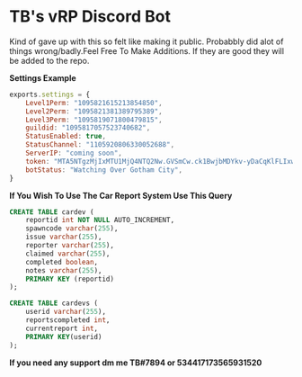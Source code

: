 # TB's vRP Discord Bot

Kind of gave up with this so felt like making it public. Probabbly did alot of things wrong/badly.Feel Free To Make Additions. If they are good they will be added to the repo.

**Settings Example**
```javascript
exports.settings = {
    Level1Perm: "1095821615213854850",
    Level2Perm: "1095821381389795389",
    Level3Perm: "1095819071800479815",
    guildid: "1095817057523740682",
    StatusEnabled: true,
    StatusChannel: "1105920806330052688",
    ServerIP: "coming soon",
    token: "MTA5NTgzMjIxMTU1MjQ4NTQ2Nw.GVSmCw.ck1BwjbMDYkv-yDaCqKlFLIxwPInqyU8kaC7V",
    botStatus: "Watching Over Gotham City",
}
```

**If You Wish To Use The Car Report System Use This Query**
```sql 
CREATE TABLE cardev (
    reportid int NOT NULL AUTO_INCREMENT,
    spawncode varchar(255),
    issue varchar(255), 
    reporter varchar(255), 
    claimed varchar(255),
    completed boolean,
    notes varchar(255),
    PRIMARY KEY (reportid)
);

CREATE TABLE cardevs (
    userid varchar(255),
    reportscompleted int,
    currentreport int,
    PRIMARY KEY(userid)
);
```
**If you need any support dm me TB#7894 or 534417173565931520**

